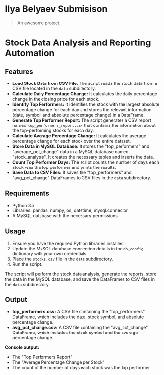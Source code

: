 # Ilya Belyaev Submisison

> An awesome project.

# Stock Data Analysis and Reporting Automation

## Features

- **Load Stock Data from CSV File:**
  The script reads the stock data from a CSV file located in the `data` subdirectory.
- **Calculate Daily Percentage Change:**
  It calculates the daily percentage change in the closing price for each stock.
- **Identify Top Performers:**
  It identifies the stock with the largest absolute percentage change for each day and stores the relevant information (date, symbol, and absolute percentage change) in a DataFrame.
- **Generate Top Performer Report:**
  The script generates a CSV report named `top_performers_report.csv` that contains the information about the top-performing stocks for each day.
- **Calculate Average Percentage Change:**
  It calculates the average percentage change for each stock over the entire dataset.
- **Store Data in MySQL Database:**
  It stores the "top_performers" and "average_pct_change" data in a MySQL database named "stock_analysis". It creates the necessary tables and inserts the data.
- **Count Top Performer Days:**
  The script counts the number of days each stock was the top performer and prints the results.
- **Save Data to CSV Files:**
  It saves the "top_performers" and "avg_pct_change" DataFrames to CSV files in the `data` subdirectory.

## Requirements

- Python 3.x
- Libraries: pandas, numpy, os, datetime, mysql.connector
- A MySQL database with the necessary permissions

## Usage

1. Ensure you have the required Python libraries installed.
2. Update the MySQL database connection details in the `db_config` dictionary with your own credentials.
3. Place the `stocks.csv` file in the `data` subdirectory.
4. Run the script.

The script will perform the stock data analysis, generate the reports, store the data in the MySQL database, and save the DataFrames to CSV files in the `data` subdirectory.

## Output

- **top_performers.csv:** A CSV file containing the "top_performers" DataFrame, which includes the date, stock symbol, and absolute percentage change.
- **avg_pct_change.csv:** A CSV file containing the "avg_pct_change" DataFrame, which includes the stock symbol and the average percentage change.

**Console output:**

- The "Top Performers Report"
- The "Average Percentage Change per Stock"
- The count of the number of days each stock was the top performer

